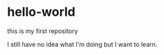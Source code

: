 # hello-world
this is my first repository

I still have no idea what I'm doing but I want to learn.
